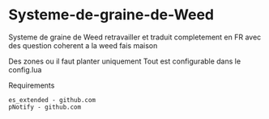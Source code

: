 # Systeme-de-graine-de-Weed
Systeme de graine de Weed retravailler et traduit completement en FR avec des question coherent a la weed fais maison

Des zones ou il faut planter uniquement
Tout est configurable dans le config.lua

Requirements

    es_extended - github.com
    pNotify - github.com

